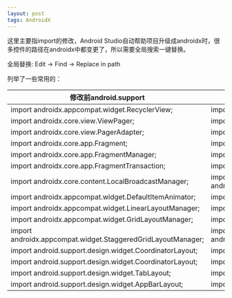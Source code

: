 ```yaml
---
layout: post
tags: AndroidX
---
```


这里主要指import的修改，Android Studio自动帮助项目升级成androidx时，很多控件的路径在androidx中都变更了，所以需要全局搜索一键替换。

全局替换: Edit -> Find -> Replace in path

列举了一些常用的：

| 修改前android.support | 修改后androidx | 
|--- | --- | 
|import androidx.appcompat.widget.RecyclerView; | import androidx.recyclerview.widget.RecyclerView;	| 
|import androidx.core.view.ViewPager; | import androidx.viewpager.widget.ViewPager; | 
|import androidx.core.view.PagerAdapter; | import androidx.viewpager.widget.PagerAdapter; | 
|import androidx.core.app.Fragment; | import androidx.fragment.app.Fragment; | 
|import androidx.core.app.FragmentManager; | import androidx.fragment.app.FragmentManager; | 
|import androidx.core.app.FragmentTransaction; | import androidx.fragment.app.FragmentTransaction; | 
|import androidx.core.content.LocalBroadcastManager; | import androidx.localbroadcastmanager.content.LocalBroadcastManager; | 
|import androidx.appcompat.widget.DefaultItemAnimator; | import androidx.recyclerview.widget.DefaultItemAnimator; | 
|import androidx.appcompat.widget.LinearLayoutManager; | import androidx.recyclerview.widget.LinearLayoutManager; | 
|import androidx.appcompat.widget.GridLayoutManager; | import androidx.recyclerview.widget.GridLayoutManager; | 
|import androidx.appcompat.widget.StaggeredGridLayoutManager; | import androidx.recyclerview.widget.StaggeredGridLayoutManager; | 
|import android.support.design.widget.CoordinatorLayout; | import androidx.coordinatorlayout.widget.CoordinatorLayout; | 
|import android.support.design.widget.CoordinatorLayout; | import androidx.coordinatorlayout.widget.CoordinatorLayout; | 
|import android.support.design.widget.TabLayout; | import com.google.android.material.tabs.TabLayout; | 
|import android.support.design.widget.AppBarLayout; | import com.google.android.material.appbar.AppBarLayout | 
